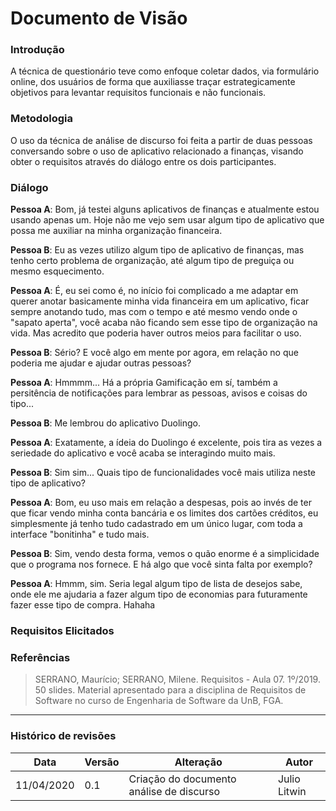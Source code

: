 # Documento de Visão

### Introdução

A técnica de questionário teve como enfoque coletar dados, via formulário online, dos usuários de forma que auxiliasse traçar estrategicamente objetivos para levantar requisitos funcionais e não funcionais.

### Metodologia

O uso da técnica de análise de discurso foi feita a partir de duas pessoas conversando sobre o uso de aplicativo relacionado a finanças, visando obter o requisitos através do diálogo entre os dois participantes. 

### Diálogo

**Pessoa A**: Bom, já testei alguns aplicativos de finanças e atualmente estou usando apenas um. Hoje não me vejo sem usar algum tipo de aplicativo que possa me auxiliar na minha organização financeira.

**Pessoa B**: Eu as vezes utilizo algum tipo de aplicativo de finanças, mas tenho certo problema de organização, até algum tipo de preguiça ou mesmo esquecimento.

**Pessoa A**: É, eu sei como é, no início foi complicado a me adaptar em querer anotar basicamente minha vida financeira em um aplicativo, ficar sempre anotando tudo, mas com o tempo e até mesmo vendo onde o "sapato aperta", você acaba não ficando sem esse tipo de organização na vida. Mas acredito que poderia haver outros meios para facilitar o uso.

**Pessoa B**: Sério? E você algo em mente por agora, em relação no que poderia me ajudar e ajudar outras pessoas? 

**Pessoa A**: Hmmmm... Há a própria Gamificação em sí, também a persitência de notificações para lembrar as pessoas, avisos e coisas do tipo...

**Pessoa B**: Me lembrou do aplicativo Duolingo.

**Pessoa A**: Exatamente, a ídeia do Duolingo é excelente, pois tira as vezes a seriedade do aplicativo e você acaba se interagindo muito mais.

**Pessoa B**: Sim sim... Quais tipo de funcionalidades você mais utiliza neste tipo de aplicativo?

**Pessoa A**: Bom, eu uso mais em relação a despesas, pois ao invés de ter que ficar vendo minha conta bancária e os limites dos cartões créditos, eu simplesmente já tenho tudo cadastrado em um único lugar, com toda a interface "bonitinha" e tudo mais.

**Pessoa B**: Sim, vendo desta forma, vemos o quão enorme é a simplicidade que o programa nos fornece. E há algo que você sinta falta por exemplo?

**Pessoa A**: Hmmm, sim. Seria legal algum tipo de lista de desejos sabe, onde ele me ajudaria a fazer algum tipo de economias para futuramente fazer esse tipo de compra. Hahaha

### Requisitos Elicitados

### Referências
>  SERRANO, Maurício; SERRANO, Milene. Requisitos - Aula 07. 1º/2019. 50 slides. Material apresentado para a disciplina de Requisitos de Software no curso de Engenharia de Software da UnB, FGA.

***

### Histórico de revisões
|Data|Versão|Alteração|Autor|
|----|------|---------|-----|
| 11/04/2020 | 0.1 | Criação do documento análise de discurso | Julio Litwin | 